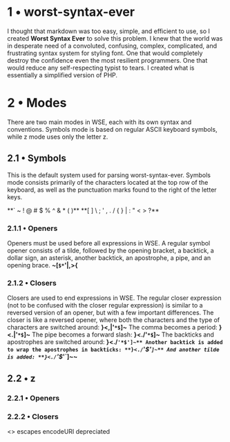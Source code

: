 # 1 • worst-syntax-ever
I thought that markdown was too easy, simple, and efficient to use, so I created **Worst Syntax Ever** to solve this problem. I knew that the world was in desperate need of a convoluted, confusing, complex, complicated, and frustrating syntax system for styling font. One that would completely destroy the confidence even the most resilient programmers. One that would reduce any self-respecting typist to tears. I created what is essentially a simplified version of PHP.

# 2 • Modes
There are two main modes in WSE, each with its own syntax and conventions. Symbols mode is based on regular ASCII keyboard symbols, while z mode uses only the letter z.

## 2.1 • Symbols
This is the default system used for parsing worst-syntax-ever. Symbols mode consists primarily of the characters located at the top row of the keyboard, as well as the punctuation marks found to the right of the letter keys.
<div>
**` ~ ! @ # $ % ^ & * ( )**
**[ ] \ ; ' , . / { } | : " < > ?**
</div>

### 2.1.1 • Openers
Openers must be used before all expressions in WSE. A regular symbol opener consists of a tilde, followed by the opening bracket, a backtick, a dollar sign, an asterisk, another backtick, an apostrophe, a pipe, and an opening brace.
**~[`$*`'|,>{**

### 2.1.2 • Closers
Closers are used to end expressions in WSE. The regular closer expression (not to be confused with the closer regular expression) is similar to a reversed version of an opener, but with a few important differences.
The closer is like a reversed opener, where both the characters and the type of characters are switched around:
**}<,|'`*$`]~**
The comma becomes a period:
**}<.|'`*$`]~**
The pipe becomes a forward slash:
**}<./'`*$`]~**
The backticks and apostrophes are switched around:
**}<./`'*$']~**
Another backtick is added to wrap the apostrophes in backticks:
**}<./`'*$'`]~**
And another tilde is added:
**}<./`'$*'`]~~**
## 2.2 • z
### 2.2.1 • Openers
### 2.2.2 • Closers

<> escapes
encodeURI depreciated
